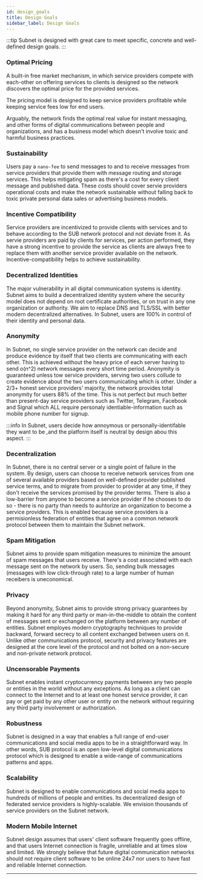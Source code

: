```yaml
---
id: design_goals
title: Design Goals
sidebar_label: Design Goals
---
```

:::tip
Subnet is designed with great care to meet specific, concrete and well-defined design goals.
:::

### Optimal Pricing
A built-in free market mechanism, in which service providers compete with each-other on offering services to clients is designed so the network discovers the optimal price for the provided services.

The pricing model is designed to keep service providers profitable while keeping service fees low for end users.

Arguably, the network finds the optimal real value for instant messaging, and other forms of digital communications between people and organizations, and has a business model which doesn't involve toxic and harmful business practices.

### Sustainability
Users pay a `nano-fee` to send messages to and to receive messages from service providers that provide them with message routing and storage services. This helps mitigating spam as there's a cost for every client message and published data. These costs should cover servie providers operational costs and make the network sustainable without falling back to toxic private personal data sales or advertising business models.

### Incentive Compatibility
Service providers are incentivized to provide clients with services and to behave according to the SUB network protocol and not deviate from it. As servie providers are paid by clients for services, per action performed, they have a strong incentive to provide the service as clients are always free to replace them with another service provider available on the network. Incentive-compatibility helps to achieve sustainability.

### Decentralized Identities
The major vulnerability in all digital communication systems is identity. Subnet aims to build a decentralized identity system where the security model does not depend on root certificate authorities, or on trust in any one organization or authority. We aim to replace DNS and TLS/SSL with better modern decentralized alternatives. In Subnet, users are 100% in control of their identity and personal data.

### Anonymity
In Subnet, no single service provider on the network can decide and produce evidence by itself that two clients are communicating with each other. This is achieved without the heavy price of each server having to send o(n^2) network messages every short time period. Anonymity is guaranteed unless tow service providers, serving two users collude to create evidence about the two users communicating which is other. Under a 2/3+ honest service providers' majority, the network provides total anonymity for users 88% of the time. This is not perfect but much better than present-day service providers such as Twitter, Telegram, Facebook and Signal which ALL require personaly identiable-information such as mobile phone number for signup.

:::info
In Subnet, users decide how annoymous or personally-identifable they want to be ,and the platform itself is neutral by design abou this aspect.
:::


### Decentralization
In Subnet, there is no central server or a single point of failure in the system. By design, users can choose to receive network services from one of several available providers based on well-defined provider published service terms, and to migrate from provider to provider at any time, if they don't receive the services promised by the provider terms. There is also a low-barrier from anyone to become a service provider if he chooses to do so - there is no party than needs to auhtorize an organization to become a service providers. This is enabled because service providers is a permisionless federation of entities that agree on a common network protocol between them to maintain the Subnet network.

### Spam Mitigation
Subnet aims to provide spam mitigation measures to minimize the amount of spam messages that users receive. There's a cost associated with each message sent on the network by users. So, sending bulk messages (messages with low click-through rate) to a large number of human receibers is uneconomical.

### Privacy
Beyond anonymity, Subnet aims to provide strong privacy guarantees by making it hard for any third party or man-in-the-middle to obtain the content of messages sent or exchanged on the platform between any number of entities. Subnet employes modern cryptography techniques to provide backward, forward secrecy to all content exchanged between users on it. Unlike other communications protocol, security and privacy features are designed at the core level of the protocol and not bolted on a non-secure and non-private network protocol.

### Uncensorable Payments
Subnet enables instant cryptocurrency payments between any two people or entities in the world without any exceptions. As long as a client can connect to the Internet and to at least one honest service provider, it can pay or get paid by any other user or entity on the network without requiring any third party involvement or authorization.

### Robustness
Subnet is designed in a way that enables a full range of end-user communications and social media apps to be in a straightforward way. In other words, SUB protocol is an open low-level digital communications protocol which is designed to enable a wide-range of communications patterns and apps.

### Scalability
Subnet is designed to enable communications and social media apps to hundreds of millions of people and entities. Its decentralized design of federated service providers is highly-scalable. We envision thousands of service providers on the Subnet network.

### Modern Mobile Internet
Subnet design assumes that users' client software frequently goes offline, and that users Internet connection is fragile, unreliable and at times slow and limited. We strongly believe that future digital communication networks should not require client software to be online 24x7 nor users to have fast and reliable Internet connection.

---
